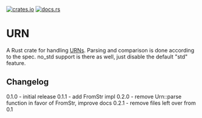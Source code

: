 [![crates.io](https://img.shields.io/crates/v/urn.svg)](https://crates.io/crates/urn) [![docs.rs](https://docs.rs/urn/badge.svg)](https://docs.rs/urn)

# URN

A Rust crate for handling [URNs](https://datatracker.ietf.org/doc/html/rfc8141). Parsing and comparison is done according to the spec. no_std support is there as well, just disable the default "std" feature.

## Changelog

0.1.0 - initial release
0.1.1 - add FromStr impl
0.2.0 - remove Urn::parse function in favor of FromStr, improve docs
0.2.1 - remove files left over from 0.1
